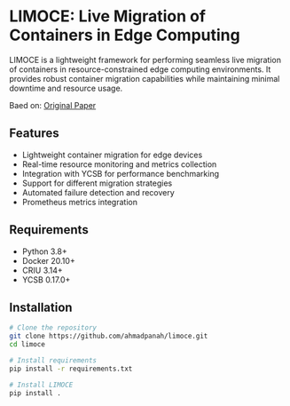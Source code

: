 # LIMOCE: Live Migration of Containers in Edge Computing

LIMOCE is a lightweight framework for performing seamless live migration of containers in resource-constrained edge computing environments. It provides robust container migration capabilities while maintaining minimal downtime and resource usage.

Baed on: [Original Paper](https://link.springer.com/article/10.1007/s42979-023-01871-5)

## Features

- Lightweight container migration for edge devices
- Real-time resource monitoring and metrics collection
- Integration with YCSB for performance benchmarking
- Support for different migration strategies
- Automated failure detection and recovery
- Prometheus metrics integration

## Requirements

- Python 3.8+
- Docker 20.10+
- CRIU 3.14+
- YCSB 0.17.0+

## Installation

```bash
# Clone the repository
git clone https://github.com/ahmadpanah/limoce.git
cd limoce

# Install requirements
pip install -r requirements.txt

# Install LIMOCE
pip install .